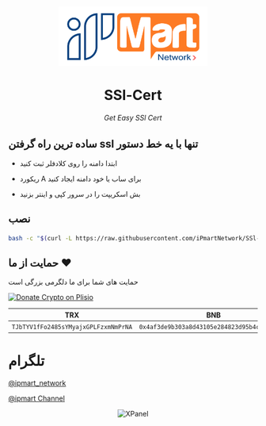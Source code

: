 <p align="center">
<picture>
<img width="300" height="120"  alt="XPanel" src="https://github.com/iPmartNetwork/iPmartnetwork/blob/main/iPmart.png">
</picture>
  </p> 


<p align="center">
<h1 align="center"/>SSl-Cert</h1>
<h6 align="center">Get Easy SSl Cert<h6>
</p>



## ساده ترین راه گرفتن ssl تنها با یه خط دستور
<p align="right">

- ابتدا دامنه را روی کلادفلر ثبت کنید

- ریکورد A برای ساب یا خود دامنه ایجاد کنید

- بش اسکریپت را در سرور کپی و اینتر بزنید
 </p>


## نصب
```bash
bash -c "$(curl -L https://raw.githubusercontent.com/iPmartNetwork/SSl-Cert/main/sslcert.sh)"
```





## حمایت از ما :hearts:
حمایت های شما برای ما دلگرمی بزرگی است<br> 
<p align="left">
<a href="https://plisio.net/donate/kB7QU7f7" target="_blank"><img src="https://plisio.net/img/donate/donate_light_icons_mono.png" alt="Donate Crypto on Plisio" width="240" height="80" /></a><br>
	
|                    TRX                   |                       BNB                         |                    Litecoin                       |
| ---------------------------------------- |:-------------------------------------------------:| -------------------------------------------------:|
| ```TJbTYV1fFo2485sYMyajxGPLFzxmNmPrNA``` |  ```0x4af3de9b303a8d43105e284823d95b4c600961a3``` | ```MPrkzFiNtw4Rg67bbZB6gCxa9LV87orABM``` |	

</p>	







# تلگرام

[@ipmart_network](https://t.me/ipmart_network)


[@ipmart Channel](https://t.me/ipmartch)





<p align="center">
<picture>
<img width="160" height="160"  alt="XPanel" src="https://github.com/iPmartNetwork/iPmart-SSH/blob/main/images/logo.png">
</picture>
  </p> 





